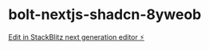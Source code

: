 # bolt-nextjs-shadcn-8yweob

[Edit in StackBlitz next generation editor ⚡️](https://stackblitz.com/~/github.com/royeribarra/bolt-nextjs-shadcn-8yweob)